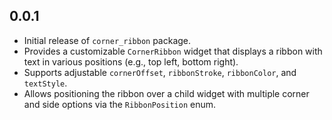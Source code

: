 ## 0.0.1

* Initial release of `corner_ribbon` package.
* Provides a customizable `CornerRibbon` widget that displays a ribbon with text in various
  positions (e.g., top left, bottom right).
* Supports adjustable `cornerOffset`, `ribbonStroke`, `ribbonColor`, and `textStyle`.
* Allows positioning the ribbon over a child widget with multiple corner and side options via the
  `RibbonPosition` enum.